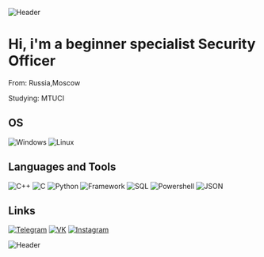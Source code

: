 ![Header](https://github.com/MobyFS/FHQ/blob/master/Moby.jpg)


# Hi, i'm a beginner specialist Security Officer 

From: Russia,Moscow

Studying: MTUCI

## OS
![Windows](https://img.shields.io/badge/-Windows-7B7E80?style=for-the-badge&logo=windows)
![Linux](https://img.shields.io/badge/-Linux_Kali/Ubuntu/Debian-7B7E80?style=for-the-badge&logo=linux&logoColor=FFFFFF)

## Languages and Tools 
![C++](https://img.shields.io/badge/C++-7B7E80?style=for-the-badge&logo=C%2b%2b)
![C](https://img.shields.io/badge/-C-7B7E80?style=for-the-badge&logo=C&logoColor=FFFFFF)
![Python](https://img.shields.io/badge/-Python-7B7E80?style=for-the-badge&logo=python&logoColor=FFFFFF)
![Framework](https://img.shields.io/badge/-Framework-7B7E80?style=for-the-badge&logo=.net&logoColor)
![SQL](https://img.shields.io/badge/-Windows-7B7E80?style=for-the-badge&logo=windows)
![Powershell](https://img.shields.io/badge/-Powershell-7B7E80?style=for-the-badge&logo=Powershell&logoColor=FFFFFF)
![JSON](https://img.shields.io/badge/-JSON-7B7E80?style=for-the-badge&logo=JSON&logoColor=FFFFFF)

## Links 
[![Telegram](https://img.shields.io/badge/-Telegram-7B7E80?style=for-the-badge&logo=Telegram)](https://t.me/mobyfs)
[![VK](https://img.shields.io/badge/-VK-7B7E80?style=for-the-badge&logo=VK&logoColor=FFFFFF)](https://vk.com/moby_yo)
[![Instagram](https://img.shields.io/badge/-Instagram-7B7E80?style=for-the-badge&logo=Instagram&logoColor=FFFFFF)](https://www.instagram.com/moby_fs/)

![Header](https://github.com/MobyFS/FHQ/blob/master/kokpic.gif)